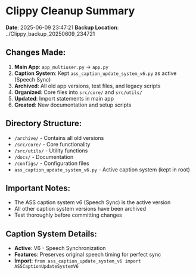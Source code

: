 # Clippy Cleanup Summary

**Date**: 2025-06-09 23:47:21
**Backup Location**: ../Clippy_backup_20250609_234721

## Changes Made:

1. **Main App**: `app_multiuser.py` → `app.py`
2. **Caption System**: Kept `ass_caption_update_system_v6.py` as active (Speech Sync)
3. **Archived**: All old app versions, test files, and legacy scripts
4. **Organized**: Core files into `src/core/` and `src/utils/`
5. **Updated**: Import statements in main app
6. **Created**: New documentation and setup scripts

## Directory Structure:
- `/archive/` - Contains all old versions
- `/src/core/` - Core functionality
- `/src/utils/` - Utility functions
- `/docs/` - Documentation
- `/configs/` - Configuration files
- `ass_caption_update_system_v6.py` - Active caption system (kept in root)

## Important Notes:
- The ASS caption system v6 (Speech Sync) is the active version
- All other caption system versions have been archived
- Test thoroughly before committing changes

## Caption System Details:
- **Active**: V6 - Speech Synchronization
- **Features**: Preserves original speech timing for perfect sync
- **Import**: `from ass_caption_update_system_v6 import ASSCaptionUpdateSystemV6`
